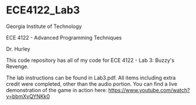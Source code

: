 # ECE4122_Lab3
Georgia Institute of Technology

ECE 4122 - Advanced Programming Techniques

Dr. Hurley


This code repository has all of my code for ECE 4122 - Lab 3: Buzzy's Revenge.


The lab instructions can be found in Lab3.pdf. All items including extra credit were completed, other than the audio portion.
You can find a live demonstration of the game in action here: https://www.youtube.com/watch?v=bbmXvQYNKk0
